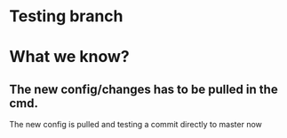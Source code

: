 # Testing branch
# What we know?
## The new config/changes has to be pulled in the cmd.

The new config is pulled and testing a commit directly to master now
